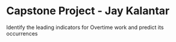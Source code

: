 # Capstone Project - Jay Kalantar
 Identify the leading indicators for Overtime work and predict its occurrences

